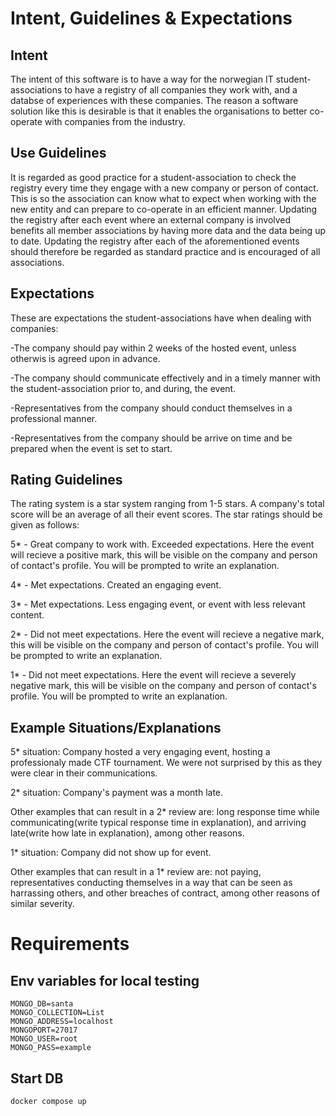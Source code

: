 
# Intent, Guidelines & Expectations 
## Intent
The intent of this software is to have a way for the norwegian IT student-associations to have a registry of all companies they work with, and a databse of experiences with these companies. The reason a software solution like this is desirable is that it enables the organisations to better co-operate with companies from the industry.

## Use Guidelines
It is regarded as good practice for a student-association to check the registry every time they engage with a new company or person of contact. This is so the association can know what to expect when working with the new entity and can prepare to co-operate in an efficient manner.
Updating the registry after each event where an external company is involved benefits all member associations by having more data and the data being up to date. Updating the registry after each of the aforementioned events should therefore be regarded as standard practice and is encouraged of all associations.

## Expectations
These are expectations the student-associations have when dealing with companies:

-The company should pay within 2 weeks of the hosted event, unless otherwis is agreed upon in advance.

-The company should communicate effectively and in a timely manner with the student-association prior to, and during, the event.

-Representatives from the company should conduct themselves in a professional manner.

-Representatives from the company should be arrive on time and be prepared when the event is set to start.

## Rating Guidelines
The rating system is a star system ranging from 1-5 stars. A company's total score will be an average of all their event scores.
The star ratings should be given as follows:

5* - Great company to work with. Exceeded expectations. Here the event will recieve a positive mark, this will be visible on the company and person of contact's profile. You will be prompted to write an explanation.

4* - Met expectations. Created an engaging event.

3* - Met expectations. Less engaging event, or event with less relevant content.

2* - Did not meet expectations. Here the event will recieve a negative mark, this will be visible on the company and person of contact's profile. You will be prompted to write an explanation.

1* - Did not meet expectations. Here the event will recieve a severely negative mark, this will be visible on the company and person of contact's profile. You will be prompted to write an explanation.

## Example Situations/Explanations
5* situation: Company hosted a very engaging event, hosting a professionaly made CTF tournament. We were not surprised by this as they were clear in their communications.

2* situation: Company's payment was a month late.

Other examples that can result in a 2* review are: long response time while communicating(write typical response time in explanation), and arriving late(write how late in explanation), among other reasons.

1* situation: Company did not show up for event.

Other examples that can result in a 1* review are: not paying, representatives conducting themselves in a way that can be seen as harrassing others, and other breaches of contract, among other reasons of similar severity.


# Requirements
## Env variables for local testing
```
MONGO_DB=santa
MONGO_COLLECTION=List
MONGO_ADDRESS=localhost
MONGOPORT=27017
MONGO_USER=root
MONGO_PASS=example
```

## Start DB
```
docker compose up
```
